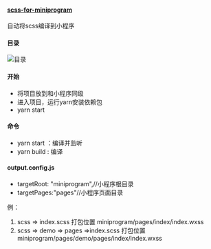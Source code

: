#### [scss-for-miniprogram](https://github.com/RongMine/scss-for-miniprogram "地址")
自动将scss编译到小程序
#### 目录

![目录](http://pd0zb8hw9.bkt.clouddn.com/666.png "目录")

#### 开始

- 将项目放到和小程序同级
- 进入项目，运行yarn安装依赖包
- yarn start

#### 命令

- yarn start ：编译并监听
- yarn build : 编译

#### output.config.js

- targetRoot: "miniprogram",//小程序根目录
- targetPages:"pages"//小程序页面目录


例：
   1. scss => index.scss  打包位置  miniprogram/pages/index/index.wxss
   2. scss => demo => pages =>index.scss 打包位置 miniprogram/pages/demo/pages/index/index.wxss